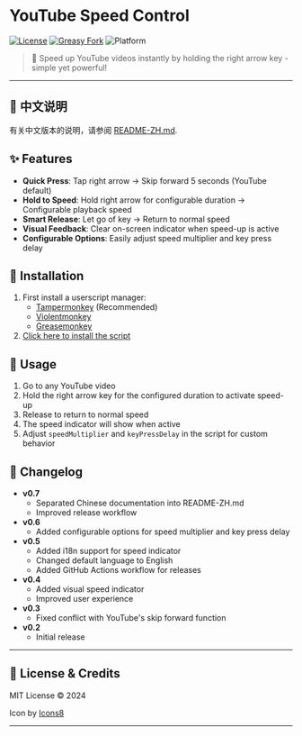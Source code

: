 # YouTube Speed Control

[![License](https://img.shields.io/github/license/landrarwolf/youtube-speed-control)](LICENSE)
[![Greasy Fork](https://img.shields.io/badge/Greasy%20Fork-install-green)](https://update.greasyfork.org/scripts/520580/YouTube%20%E6%8C%89%E9%94%AE%E5%8A%A0%E9%80%9F%E6%92%AD%E6%94%BE.user.js)
![Platform](https://img.shields.io/badge/Platform-YouTube-red)

> 🚀 Speed up YouTube videos instantly by holding the right arrow key - simple yet powerful!

---
## 📄 中文说明
有关中文版本的说明，请参阅 [README-ZH.md](README-ZH.md).

## ✨ Features
- **Quick Press**: Tap right arrow → Skip forward 5 seconds (YouTube default)
- **Hold to Speed**: Hold right arrow for configurable duration → Configurable playback speed
- **Smart Release**: Let go of key → Return to normal speed
- **Visual Feedback**: Clear on-screen indicator when speed-up is active
- **Configurable Options**: Easily adjust speed multiplier and key press delay

## 🔧 Installation
1. First install a userscript manager:
   - [Tampermonkey](https://www.tampermonkey.net/) (Recommended)
   - [Violentmonkey](https://violentmonkey.github.io/)
   - [Greasemonkey](https://www.greasespot.net/)
2. [Click here to install the script](https://update.greasyfork.org/scripts/520580/YouTube%20%E6%8C%89%E9%94%AE%E5%8A%A0%E9%80%9F%E6%92%AD%E6%94%BE.user.js)

## 📖 Usage
1. Go to any YouTube video
2. Hold the right arrow key for the configured duration to activate speed-up
3. Release to return to normal speed
4. The speed indicator will show when active
5. Adjust `speedMultiplier` and `keyPressDelay` in the script for custom behavior

## 📝 Changelog
- **v0.7**
  - Separated Chinese documentation into README-ZH.md
  - Improved release workflow
- **v0.6**
  - Added configurable options for speed multiplier and key press delay
- **v0.5**
  - Added i18n support for speed indicator
  - Changed default language to English
  - Added GitHub Actions workflow for releases
- **v0.4**
  - Added visual speed indicator
  - Improved user experience
- **v0.3**
  - Fixed conflict with YouTube's skip forward function
- **v0.2**
  - Initial release

---

## 📄 License & Credits
MIT License © 2024

Icon by [Icons8](https://icons8.com/icon/9991/fast-forward)

---
